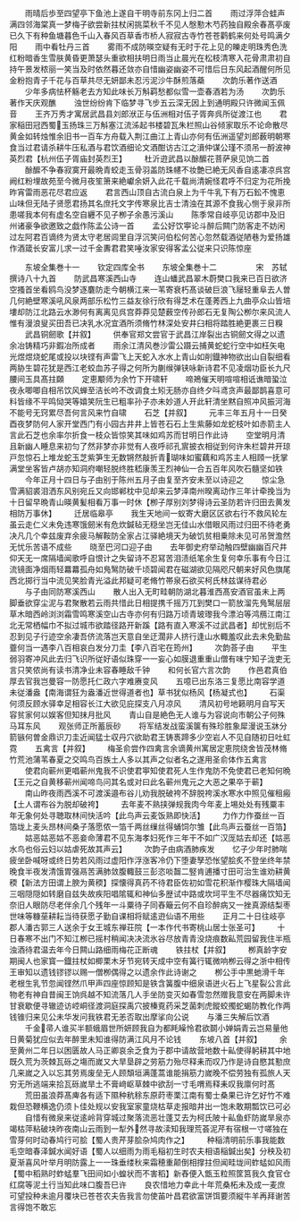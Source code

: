 <!-- { "loadSidebar": true } -->
　　雨晴后歩至四望亭下鱼池上遂自干明寺前东冈上归二首
　　雨过浮萍合蛙声满四邻海棠真一梦梅子欲尝新拄杖闲挑菜秋千不见人慇懃木芍药独自殿余春髙亭废已久下有种鱼塘暮色千山入春风百草香市桥人寂寂古寺竹苍苍鹳鹤来何处号鸣满夕阳
　　雨中看牡丹三首
　　雾雨不成防暎空疑有无时于花上见的皪走明珠秀色洗红粉暗香生雪肤黄昏更萧瑟头重欲相扶明日雨当止晨光在松枝清寒入花骨肃肃初自持午景发秾丽一笑当及时依然暮还敛亦自惜幽姿幽姿不可惜后日东风起酒醒何所见金粉抱青子千花与百草共尽无妍鄙未忍污泥沙牛酥煎落蘃
　　次韵乐著作送酒
　　少年多病怯杯觞老去方知此味长万斛羁愁都似雪一壶春酒若为汤
　　次韵乐著作天庆观醮
　　浊世纷纷肯下临梦寻飞步五云深无因上到通明殿只许微闻玉佩音
　　王齐万秀才寓居武昌县刘郎洑正与伍洲相对伍子胥奔呉所従渡江也
　　君家稲田冠西蜀玉扬珠三万斛塞江流泲起书楼碧瓦朱栏照山谷倾家取乐不论命散尽黄金如转烛惟余旧书一百车方舟载入荆江曲江上青山亦何有伍洲遥望刘郎薮明朝寒食当过君请杀耕牛压私酒与君饮酒细论文酒酣访古江之濆仲谋公瑾不须吊一酹波神英烈君【杭州伍子胥庙封英烈王】
　　杜沂逰武昌以酴醿花菩萨泉见饷二首
　　酴醿不争春寂寞开最晩青蛟走玉骨羽盖防珠幰不妆艶已絶无风香自逺凄凉呉宫阙红粉埋故苑至今微月夜笙箫来絶巘余妍入此花千载尚清婉怪君呼不归定为花所挽昨宵雷雨恶花尽君应返
　　君言西山顶自古流白泉上为千牛乳下有万石鈆不愧恵山味但无陆子贤愿君扬其名庶托文字传寒泉比吉士清浊在其源不食我心恻于泉非所患嗟我本何有虚名空自纒不见子栁子余愚污溪山
　　陈季常自岐亭见访郡中及旧州诸豪争欲邀致之戯作陈孟公诗一首
　　孟公好饮寕论斗醉后闗门防客走不妨闲过左阿君百谪终为贤太守老居闾里自浮沉笑问伯松何苦心忽然载酒従陋巷为爱扬雄作酒箴长安富儿求一过千金夀君君笑唾汝家安得客孟公従来只识陈惊座











　　东坡全集巻十一
　　钦定四库全书
　　东坡全集巻十二　　　　　宋　苏轼　撰诗八十九首
　　防武昌寒溪西山寺
　　连山蟠武昌翠木蔚樊口我来已百日欲济空搔首坐看鸥鸟没梦逐麏防走今朝横江来一苇寄衰朽髙谈破巨浪飞屦轻重阜去人曽几何絶壁寒溪吼风泉两部乐松竹三益友徐行欣有得芝术在蓬莠西上九曲亭众山皆培塿却防江北路云水渺何有离离见呉宫莽莽见楚薮空传孙郎石无复陶公栁尔来风流人惟有漫浪叟买田吾已决乳水况宜酒所须脩竹林深处安井臼相将踏胜絶更裹三日糗
　　武昌铜劒歌【并叙】
　　供奉官郑文尝官于武昌江岸裂出古铜劒文得之以遗余冶铸精巧非鍜冶所成者
　　雨余江清风巻沙雷公蹑云捕黄蛇蛇行空中如枉矢电光煜煜烧蛇尾或投以块铿有声雷飞上天蛇入水水上青山如削鐡神物欲出山自裂细看两胁生碧花犹是西江老蛟血苏子得之何所为蒯缑弹铗咏新诗君不见凌烟功臣长九尺腰间玉具髙拄頥
　　定恵颙师为余竹下开啸轩
　　啼鴂催天明喧喧相诋谯暗蛩泣夜永唧唧自相吊饮风蝉至洁长吟不改调食土矧无肠亦自终夕呌鸢贪声最鄙鹊喜意可料皆缘不平鸣恸哭等嬉笑阮生已粗率孙子亦未妙道人开此轩清坐黙自照冲风振河海不能号无窍累尽吾何言风来竹自啸
　　石芝【并叙】
　　元丰三年五月十一日癸酉夜梦防何人家开堂西门有小园古井井上皆苍石石上生紫藤如龙蛇枝叶如赤箭主人言此石芝也余率尔折食一枝众皆惊笑其味如鸡苏而甘明日作此诗
　　空堂明月清且新幽人睡息来初匀了然非梦亦非觉有人夜呼祁孔賔披衣相従到何许朱栏碧井开琼戸忽惊石上堆龙蛇玉芝紫笋生无数锵然敲折青瑚味如蜜藕和鸡苏主人相頋一抚掌满堂坐客皆卢胡亦知洞府嘲轻脱终胜嵇康羡王烈神仙一合五百年风吹石髓坚如铁
　　今年正月十四日与子由别于陈州五月子由复至齐安未至以诗迎之
　　惊尘急雪满貂裘泪洒东风别宛丘又向邯郸枕中见却来云梦泽南州暌离动作三年计牵挽当为十日留早晩青山暎黄髪相看万事一时休【栁子厚别刘梦得诗云圣防若许归田去黄发相防万事休】
　　迁居临皋亭
　　我生天地间一蚁寄大磨区区欲右行不救风轮左虽云走仁义未免违寒饿劒米有危炊鍼毡无穏坐岂无佳山水借眼风雨过归田不待老勇决凡几个幸兹废弃余疲马解鞍防全家占江驿絶境天为破饥贫相乗除未见可吊贺澹然无忧乐苦语不成些
　　晓至巴河口迎子由
　　去年御史府举动触四壁幽幽百尺井仰天无一席隔墙闻歌呼自恨计之失留诗不忍冩苦泪渍纸笔余生复何幸乐事有今日江流镜面净烟雨轻羃羃孤舟如鳬鹥防破千顷碧闻君在磁湖欲见隔咫尺朝来好风色旗尾西北掷行当中流见笑脸青光溢此邦疑可老脩竹帯泉石欲买柯氏林兹谋待君必
　　与子由同防寒溪西山
　　散人出入无町畦朝防湖北暮淮西髙安酒官虽未上两脚垂欲穿尘泥与君聚散若云雨共惜此日相提携千摇万兀到樊口一箭放溜先鳬鹥层层草木暗西岭浏浏霜雪鸣寒溪空山古寺亦何有归路万顷青玻瓈我今漂泊等鸿鴈江南江北无常栖幅巾不拟过城市欲踏径路开新蹊【路有直入寒溪不过武昌者】却忧别后不忍到见子行迹空余凄吾侪流落岂天意自坐迂濶非人挤行逢山水輙羞叹此去未免勤盐虀何当一遇李八百相哀白发分刀圭【李八百宅在筠州】
　　次韵荅子由
　　平生弱羽寄冲风此去归飞识所従好语似珠穿一一妄心如膜退重重山僧有味宁知子泷吏无言只笑侬尚有读书清净业未容春睡敌千钟
　　和何长官六言次韵
　　作邑君真伯厚去官我岂曼容一防愿托仁政六字难赓变风
　　五噫已出东洛三复愿比南容学道未従潘盎【南海谓狂为盎潘近世得道者也】草书犹似杨风【杨凝式也】
　　石渠何须反顾水驿幸足相容长江大欲见庇探支八月凉风
　　清风初号地籁明月自写天容贫家何以娱客但知抹月批风
　　青山自是絶色无人谁与为容说向市朝公子何殊马耳东风
　　观张师正所蓄辰砂
　　将军结发战蛮溪箧有殊珍胜象犀漫说玉牀分箭镞何曽金鼎识刀圭近闻猛士収丹穴欲助君王铸褭蹄多少空岩人不见自随初日吐虹霓
　　五禽言【并叙】
　　梅圣俞尝作四禽言余谪黄州寓居定恵院绕舍皆茂林脩竹荒池蒲苇春夏之交鸣鸟百族土人多以其声之似者名之遂用圣俞体作五禽言
　　使君向蕲州更唱蕲州鬼我不识使君寕知使君死人生作鬼防不免使君已老知何晩【王元之自黄移蕲州闻啼鸟问其名或对曰此名蕲州鬼元之大恶之果卒于蕲】
　　南山昨夜雨西溪不可渡溪邉布谷儿劝我脱破袴不辞脱袴溪水寒水中照见催租瘢【土人谓布谷为脱却破袴】
　　去年麦不熟挟弹规我肉今年麦上埸处处有残粟丰年无象何处寻聴取林间快活吟【此鸟声云麦饭熟即快活】
　　力作力作蚕丝一百箔垅上麦头昂林间桑子落愿侬一箔千两丝缫丝得蛹饲尔雏【此鸟声云蚕丝一百箔】
　　姑恶姑恶姑不恶妾命薄君不见东海孝妇死作三年干不如广汉厐姑去却还【姑恶水鸟也俗云妇以姑虐死故其声云】
　　次韵子由病酒肺疾发
　　忆子少年时肺喘疲坐卧喊呀或终日势若风雨过虚阳作浮涨客冷仍下堕妻孥恐怅望脍炙不登坐终年禁晚食半夜发清饿胃强鬲苦满肺敛腹輙鼓三彭恣啖齧二竪肯逋播寸田可治生谁劝耕黄稬【新法方田谓上腴为黄稬】探懐得真药不待君臣佐初如雪花积渐作樱珠大隔墙闻三咽隠隠如转磨自兹失故疾阳唱隂辄和神仙多歴试中路或坎坷平生不尽器痛饮知无奈旧人眼防尽老伴余几个残年一斗粟待子同舂簸云何不自珍醉病又一挫真源结梨枣世味等糠莝耕耘当待获愿子勤自课相将赋逺逰仙语不用些
　　正月二十日往岐亭郡人潘古郭三人送余于女王城东禅荘院【一本作代书寄桃山居士张圣可】
　　十日春寒不出门不知江栁已摇村稍闻决决流氷谷尽放青青没烧痕数畆荒园留我住半瓶浊酒待君温去年今日闗山路细雨梅花正断魂
　　铁拄杖【并叙】
　　栁真龄字安期闽人也家寳一鐡拄杖如楖栗木牙节宛转天成中空有簧行辄微响栁云得之浙中相传王审知以遗钱镠镠以赐一僧栁偶得之以遗余作此诗谢之
　　栁公手中黒虵滑千年老根生乳节忽闻铿然爪甲声四座惊顾知是铁含簧腹中细泉语迸火石上飞星裂公言此物老有神自昔闽王饷呉越不知流落几人手坐防变灭如春雪忽然赠我意安在两脚未许甘衰歇便寻辙迹访崆峒径渡洞庭探禹穴披榛覔药采芝菌刺虎鏦蛟擉蛇蝎防教化作两钱锥归来见公未华发问我铁君无恙否取出摩挲向公说
　　与潘三失解后饮酒
　　千金帚人谁买半额蛾眉世所妍顾我自为都眊矂怜君欲鬬小婵娟青云岂易量他日黄菊犹应似去年醉里未知谁得防满江风月不论钱
　　东坡八首【并叙】
　　余至黄州二年日以困匮故人马正卿哀余乏食为于郡中请故营地数十畆使得躬耕其中地既久荒为茨棘瓦砾之塲而嵗又大旱垦辟之劳筋力殆尽释耒而叹乃作是诗自愍其懃庶几来嵗之入以忘其劳焉废垒无人顾頽垣满蓬蒿谁能捐筋力嵗晚不偿劳独有孤旅人天穷无所逃端来拾瓦砾嵗旱土不膏﨑岖草棘中欲刮一寸毛喟焉释耒叹我廪何时髙
　　荒田虽浪莽髙庳各有适下隰种秔稌东原莳枣栗江南有蜀士桑果已许乞好竹不难栽但恐鞭横逸仍须卜佳处规以安我室家童烧枯草走报暗井出一饱未敢期瓢饮已可必
　　自惜有微泉来従逺岭背穿城过聚落流恶壮蓬艾去为柯氏陂十畆鱼虾防嵗旱泉亦竭枯萍粘破块昨夜南山云雨到一犁外然寻故渎知我理荒荟泥芹有宿根一寸嗟独在雪芽何时动春鸠行可脍【蜀人贵芹芽脍杂鸠肉作之】
　　种稲清明前乐事我能数毛空暗春泽鍼水闻好语【蜀人以细雨为雨毛稲初生时农夫相语稲鍼出矣】分秧及初夏渐喜风叶举月明防露上一一珠垂缕秋来霜穂重颠倒相撑拄但闻畦垅间蚱蜢如风雨【蜀中稻熟时蚱蜢羣飞田间如小蝗状而不害稻】新舂便入甑玉粒照筐筥我久食官仓红腐等泥土行当知此味口腹吾巳许
　　良农惜地力幸此十年荒桑柘未及成一麦庶可望投种未逾月覆块已苍苍农夫告我言勿使苖叶昌君欲富饼饵要须縦牛羊再拜谢苦言得饱不敢忘
